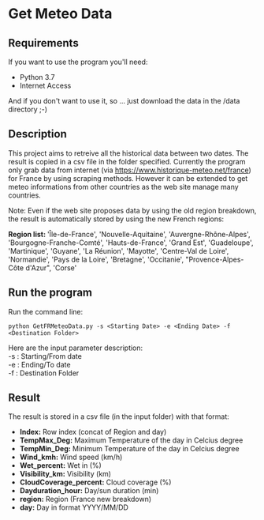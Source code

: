 # Get Meteo Data

## Requirements
If you want to use the program you'll need:  
* Python 3.7  
* Internet Access  

And if you don't want to use it, so ... just download the data in the /data directory ;-)

## Description
This project aims to retreive all the historical data between two dates. The result is copied in a csv file in the folder specified. Currently the program only grab data from internet (via https://www.historique-meteo.net/france) for France by using scraping methods. However it can be extended to get meteo informations from other countries as the web site manage many countries. 

Note: Even if the web site proposes data by using the old region breakdown, the result is automatically stored by using the new French regions:  

<B>Region list: </b> 
'Île-de-France', 'Nouvelle-Aquitaine', 'Auvergne-Rhône-Alpes', 'Bourgogne-Franche-Comté', 'Hauts-de-France', 'Grand Est', 'Guadeloupe', 'Martinique', 'Guyane', 'La Réunion', 'Mayotte', 'Centre-Val de Loire', 'Normandie', 'Pays de la Loire', 'Bretagne', 'Occitanie', "Provence-Alpes-Côte d'Azur", 'Corse' 

## Run the program
Run the command line:  
```
python GetFRMeteoData.py -s <Starting Date> -e <Ending Date> -f <Destination Folder> 
```

Here are the input parameter description:  
-s : Starting/From date  
-e : Ending/To date  
-f : Destination Folder  

## Result
The result is stored in a csv file (in the input folder) with that format:  

* <B>Index:</b> Row index (concat of Region and day)  
* <B>TempMax_Deg:</b> Maximum Temperature of the day in Celcius degree  
* <B>TempMin_Deg:</b> Minimum Temperature of the day in Celcius degree  
* <B>Wind_kmh:</b> Wind speed (km/h)  
* <B>Wet_percent:</b> Wet in (%)  
* <B>Visibility_km:</b> Visibility (km)  
* <B>CloudCoverage_percent:</b> Cloud coverage (%)  
* <B>Dayduration_hour:</b> Day/sun duration (min)  
* <B>region:</b> Region (France new breakdown)  
* <B>day:</b> Day in format YYYY/MM/DD 

